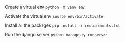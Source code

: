 Create a virtual env
``python -m venv env``

Activate the virtual env
``source env/bin/activate``

Install all the packages
``pip install -r requirements.txt``

Run the django server
``python manage.py runserver ``
